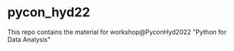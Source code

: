 # pycon_hyd22
This repo contains the material for workshop@PyconHyd2022 "Python for Data Analysis" 

